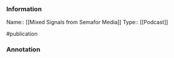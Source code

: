 ### Information

Name:: [[Mixed Signals from Semafor Media]]
Type:: [[Podcast]]

#publication


### Annotation

